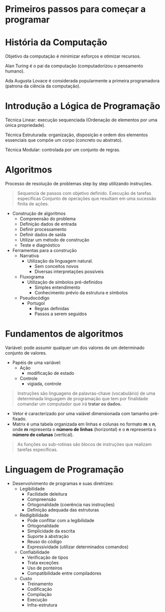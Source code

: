 # Primeiros passos para começar a programar

# História da Computação

Objetivo da computação é minimizar esforços e otimizar recursos.

Alan Turing é o pai da computação (computadorizou o pensamento humano).

Ada Augusta Lovace é considerada popularmente a primeira programadora (patrona da ciência da computação).

# Introdução a Lógica de Programação

Técnica Linear: execução sequenciada (Ordenação de elementos por uma única propriedade).

Técnica Estruturada: organização, disposição e ordem dos elementos essenciais que compõe um corpo (concreto ou abstrato).

Técnica Modular: controlada por um conjunto de regras.

# Algoritmos

Processo de resolução de problemas step by step utilizando instruções.

> Sequencia de passos com objetivo definido.                                    Execução de tarefas especificas                                            Conjunto de operações que resultam em uma sucessão finita de ações.
> 
- Construção de algoritmos
    - Compreensão do problema
    - Definição dados de entrada
    - Definir processamento
    - Definir dados de saída
    - Utilizar um método de construção
    - Teste e diagnóstico
- Ferramentas para a construção
    - Narrativa
        - Utilização da linguagem natural.
            - Sem conceitos novos
            - Diversas interpretações possíveis
    - Fluxograma
        - Utilização de símbolos pré-definidos
            - Simples entendimento
            - Conhecimento prévio da estrutura e símbolos
    - Pseudocódigo
        - Portugol
            - Regras definidas
            - Passos a serem seguidos

# Fundamentos de algoritmos

Variável: pode assumir qualquer um dos valores de um determinado conjunto de valores.

- Papéis de uma variável:
    - Ação
        - modificação de estado
    - Controle
        - vigiada, controle

> Instruções são linguagens de palavras-chave (vocabulário) de uma determinada linguagem de programação que tem por finalidade comandar um computador que irá **tratar os dados.**
> 
- Vetor é caracterizado por uma vaiável dimensionada com tamanho pré-fixado.
- Matrix é uma tabela organizada em linhas e colunas no formato **m** x **n**, onde **m** representa o **número de linhas** (horizontal) e o **n** representa o **número de colunas** (vertical).

> As funções ou sub-rotinas são blocos de instruções que realizam tarefas específicas.
> 

# Linguagem de Programação

- Desenvolvimento de programas e suas diretrizes:
    - Legibilidade
        - Facilidade deleitura
        - Compreensão
        - Ortogonalidade (coerência nas instruções)
        - Definição adequada das estruturas
    - Redigibilidade
        - Pode conflitar com a legibilidade
        - Ortogonalidade
        - Simplicidade da escrita
        - Suporte à abstração
        - Reuso do código
        - Expressividade (utilizar determinados comandos)
    - Confiabilidade
        - Verificação de tipos
        - Trata exceções
        - Uso de ponteiros
        - Compatibilidade entre compiladores
    - Custo
        - Treinamento
        - Codificação
        - Compilação
        - Execução
        - Infra-estrutura
